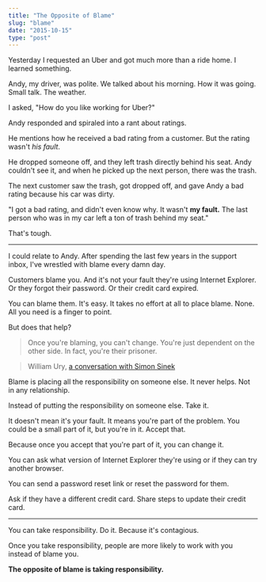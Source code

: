 ```yaml
---
title: "The Opposite of Blame"
slug: "blame"
date: "2015-10-15"
type: "post"
---
```


Yesterday I requested an Uber and got much more than a ride home. I learned something.  

Andy, my driver, was polite. We talked about his morning. How it was going. Small talk. The weather. 

I asked, "How do you like working for Uber?" 

Andy responded and spiraled into a rant about ratings. 

He mentions how he received a bad rating from a customer. But the rating wasn't *his fault*. 

He dropped someone off, and they left trash directly behind his seat. Andy couldn't see it, and when he picked up the next person, there was the trash.  

The next customer saw the trash, got dropped off, and gave Andy a bad rating because his car was dirty. 

"I got a bad rating, and didn't even know why. It wasn't **my fault.** The last person who was in my car left a ton of trash behind my seat."

That's tough. 

* * * 

I could relate to Andy. After spending the last few years in the support inbox, I've wrestled with blame every damn day. 

Customers blame you. And it's not your fault they're using Internet Explorer. Or they forgot their password. Or their credit card expired. 

You can blame them. It's easy. It takes no effort at all to place blame. None. All you need is a finger to point. 

But does that help? 

> Once you're blaming, you can't change. You're just dependent on the other side. In fact, you're their prisoner.

> William Ury, [a conversation with Simon Sinek](https://people.hotdogsandeggs.com/william-ury)

Blame is placing all the responsibility on someone else. It never helps. Not in any relationship. 

Instead of putting the responsibility on someone else. Take it. 

It doesn't mean it's your fault. It means you're part of the problem. You could be a small part of it, but you're in it. Accept that. 

Because once you accept that you're part of it, you can change it. 

You can ask what version of Internet Explorer they're using or if they can try another browser. 

You can send a password reset link or reset the password for them. 

Ask if they have a different credit card. Share steps to update their credit card. 

* * * 

You can take responsibility. Do it. Because it's contagious. 

Once you take responsibility, people are more likely to work with you instead of blame you. 

**The opposite of blame is taking responsibility.**
